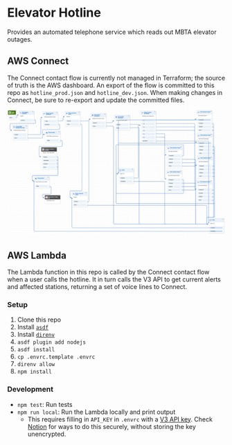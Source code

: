 # Elevator Hotline

Provides an automated telephone service which reads out MBTA elevator outages.

## AWS Connect

The Connect contact flow is currently not managed in Terraform; the source of
truth is the AWS dashboard. An export of the flow is committed to this repo as
`hotline_prod.json` and `hotline_dev.json`. When making changes in Connect, be
sure to re-export and update the committed files.

<img src="/hotline_dev.png" alt="Hotline IVR" />

## AWS Lambda

The Lambda function in this repo is called by the Connect contact flow when a
user calls the hotline. It in turn calls the V3 API to get current alerts and
affected stations, returning a set of voice lines to Connect.

### Setup

1. Clone this repo
1. Install [`asdf`](https://github.com/asdf-vm/asdf)
1. Install [`direnv`](https://direnv.net/)
1. `asdf plugin add nodejs`
1. `asdf install`
1. `cp .envrc.template .envrc`
1. `direnv allow`
1. `npm install`

### Development

- `npm test`: Run tests
- `npm run local`: Run the Lambda locally and print output
  - This requires filling in `API_KEY` in `.envrc` with a [V3 API key][api].
    Check [Notion][1p-secrets] for ways to do this securely, without storing the
    key unencrypted.

[api]: https://api-v3.mbta.com/
[1p-secrets]:
  https://www.notion.so/mbta-downtown-crossing/Loading-Secrets-from-1Password-into-Applications-101aa4debcb24372bdc3835918404c93#101aa4debcb24372bdc3835918404c93
